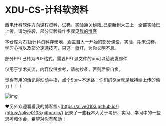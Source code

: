 # XDU-CS-计科软资料
西电计科软件方向课程资料，试卷，实验通关秘籍_已更新到大三上，全部实验已上传，请勿抄袭，部分实验操作步骤见[我的博客](https://blog.csdn.net/Astrid_5211?spm=1000.2115.3001.5343)

本仓库为22级计科资料存储地，涵盖自大一开始的部分课设，实验，期末试卷，学习心得以及部分速通技巧，只这一盏灯，为你长明不息。

部分PPT已转为PDF格式，需要PPT源文件的uu可以给我发邮件

仅用于学术交流，内容仅供参考，请勿抄袭，否则后果自负。

觉得有用的话记得动动手指，点个Star~不迷路！你们的Star就是我持续上传的动力！！！

![img](https://github.com/Alive0103/XDU-CS-lab/blob/main/img/%E8%A1%A8%E6%83%851.jpg)

❤另外欢迎看看我的博客捏~[https://alive0103.github.io/](https://alive0103.github.io/) 记录了一些我本人关于考研、实习、学习中的一些思考和体会，希望对你有帮助！
